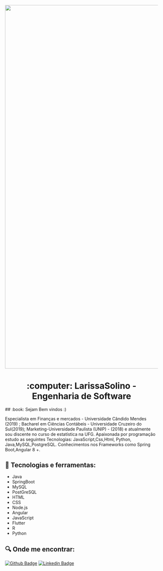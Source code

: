 <h2 align="center">
    <img alt="preview application" src="https://i.imgur.com/X23oEk3.png" width="1200px"/>
</h2>
<h1 align="center">
  :computer: LarissaSolino - Engenharia de Software
</h1>
## :book: Sejam Bem vindos :)
<p> 
Especialista em Finanças e mercados - Universidade Cândido Mendes (2019) ; Bacharel em Ciências Contábeis - Universidade Cruzeiro do Sul(2019); Marketing-Universidade Paulista (UNIP) - (2018) e atualmente sou discente no curso de estatística na UFG.
Apaixonada por programação estudo as seguintes Tecnologias: JavaScript,Css,Html, Python,
Java,MySQL,PostgreSQL.
Conhecimentos nos Frameworks como Spring Boot,Angular 8 +.
    
    
 ## :iphone: Tecnologias e ferramentas:
 
<ul>
    <li>Java</li>
  	<li>SpringBoot</li>
  	<li>MySQL</li>
  	<li>PostGreSQL</li>
  	<li>HTML</li>
  	<li>CSS</li>
  	<li>Node.js</li>
    <li>Angular</li>
  	<li>JavaScript</li>
  	<li>Flutter</li>
    <li>R</li>
    <li>Python</li>
</ul>


 ## :mag: Onde me encontrar:
[![Github Badge](https://img.shields.io/badge/github-%23100000.svg?&style=for-the-badge&logo=github&logoColor=white&link=https://github.com/solinolarissa)](https://github.com/solinolarissa)
[![Linkedin Badge](https://img.shields.io/badge/linkedin-%230077B5.svg?&style=for-the-badge&logo=linkedin&logoColor=white&link=https://www.linkedin.com/in/larissa-solino-a977b012/)](https://www.linkedin.com/in/larissa-solino-a977b0127/)


